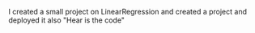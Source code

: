 I created a small project on LinearRegression and created a project and deployed it also "Hear is the code"
